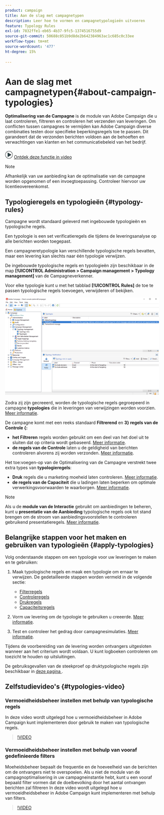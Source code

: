 ```yaml
---
product: campaign
title: Aan de slag met campagnetypen
description: Leer hoe te vormen en campagnetypologieën uitvoeren
feature: Typology Rules
exl-id: 7832ffe1-eb65-4b37-9fc5-1374516755d9
source-git-commit: 50688c051b9d8de2b642384963ac1c685c0c33ee
workflow-type: tm+mt
source-wordcount: '477'
ht-degree: 15%

---
```


# Aan de slag met campagnetypen{#about-campaign-typologies}

**Optimalisering van de Campagne** is de module van Adobe Campaign die u laat controleren, filtreren en controleren het verzenden van leveringen. Om conflicten tussen campagnes te vermijden kan Adobe Campaign diverse combinaties testen door specifieke beperkingsregels toe te passen. Dit garandeert dat de verzonden berichten voldoen aan de behoeften en verwachtingen van klanten en het communicatiebeleid van het bedrijf.

![](assets/do-not-localize/how-to-video.png) [Ontdek deze functie in video](#typologies-video)

>[!NOTE]
>
>Afhankelijk van uw aanbieding kan de optimalisatie van de campagne worden opgenomen of een invoegtoepassing. Controleer hiervoor uw licentieovereenkomst.

## Typologieregels en typologieën {#typology-rules}

Campagne wordt standaard geleverd met ingebouwde typologieën en typologische regels.

Een typologie is een set verificatieregels die tijdens de leveringsanalyse op alle berichten worden toegepast.

Een campagneretypologie kan verschillende typologische regels bevatten, maar een levering kan slechts naar één typologie verwijzen.

De ingebouwde typologische regels en typologieën zijn beschikbaar in de map **[!UICONTROL Administration > Campaign management > Typology management]** van de Campagneverkenner.

Voor elke typologie kunt u met het tabblad **[!UICONTROL Rules]** de toe te passen typologische regels toevoegen, verwijderen of bekijken.

![](assets/campaign_opt_rules_tab.png)

Zodra zij zijn gecreeerd, worden de typologische regels gegroepeerd in campagne **typologies** die in leveringen van verwijzingen worden voorzien. [Meer informatie](#apply-typologies).


De campagne komt met een reeks standaard **Filtrerend** en **3} regels van de Controle {:**

* **het Filtreren** regels worden gebruikt om een deel van het doel uit te sluiten dat op criteria wordt gebaseerd. [Meer informatie](filtering-rules.md).
* **de regels van de Controle** laten u de geldigheid van berichten controleren alvorens zij worden verzonden. [Meer informatie](control-rules.md).

Het toe:voegen-op van de Optimalisering van de Campagne verstrekt twee extra types van **typologieregels**:

* **Druk** regels die u marketing moeheid laten controleren. [Meer informatie](pressure-rules.md).
* **de regels van de Capaciteit** die u ladingen laten beperken om optimale verwerkingsvoorwaarden te waarborgen. [Meer informatie](consistency-rules.md#controlling-capacity).


>[!NOTE]
>
>Als u de **module van de Interactie** gebruikt om aanbiedingen te beheren, kunt u **presentatie van de Aanbieding** typologische regels ook tot stand brengen om de stroom van aanbiedingsvoorstellen te controleren gebruikend presentatieregels. [Meer informatie](../../v8/interaction/interaction-offer.md#offer-presentation).


## Belangrijke stappen voor het maken en gebruiken van typologieën {#apply-typologies}

Volg onderstaande stappen om een typologie voor uw leveringen te maken en te gebruiken:

1. Maak typologische regels en maak een typologie om ernaar te verwijzen.
De gedetailleerde stappen worden vermeld in de volgende sectie:

   * [Filterregels](filtering-rules.md)
   * [Controleregels](control-rules.md)
   * [Drukregels](pressure-rules.md)
   * [Capaciteitsregels](consistency-rules.md)

1. Vorm uw levering om de typologie te gebruiken u creeerde. [Meer informatie](apply-rules.md#apply-a-typology-to-a-delivery).
1. Test en controleer het gedrag door campagnesimulaties. [Meer informatie](campaign-simulations.md).

Tijdens de voorbereiding van de levering worden ontvangers uitgesloten wanneer aan het criterium wordt voldaan. U kunt logboeken controleren om toezicht te houden op uitsluitingen.

De gebruiksgevallen van de steekproef op druktypologische regels zijn beschikbaar in [ deze pagina ](pressure-rules.md#use-cases-on-pressure-rules).

## Zelfstudievideo&#39;s {#typologies-video}

### Vermoeidheidsbeheer instellen met behulp van typologische regels

In deze video wordt uitgelegd hoe u vermoeidheidsbeheer in Adobe Campaign kunt implementeren door gebruik te maken van typologische regels.

>[!VIDEO](https://video.tv.adobe.com/v/333787?quality=12)

### Vermoeidheidsbeheer instellen met behulp van vooraf gedefinieerde filters

Moeheidsbeheer bepaalt de frequentie en de hoeveelheid van de berichten om de ontvangers niet te overspoelen. Als u niet de module van de campagnoptimalisering in uw campagneinstantie hebt, kunt u een vooraf bepaald filter vormen dat de doelbevolking door het aantal ontvangen berichten zal filtreren
In deze video wordt uitgelegd hoe u vermoeidheidsbeheer in Adobe Campaign kunt implementeren met behulp van filters.

>[!VIDEO](https://video.tv.adobe.com/v/333778?quality=12)
